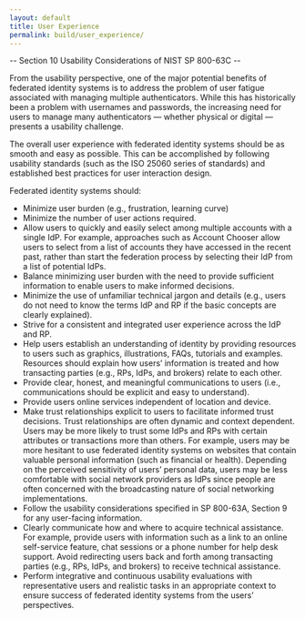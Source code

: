 ```yaml
---
layout: default
title: User Experience
permalink: build/user_experience/
---
```


-- Section 10 Usability Considerations of NIST SP 800-63C --

From the usability perspective, one of the major potential benefits of federated identity systems is to address the problem of user fatigue associated with managing multiple authenticators. While this has historically been a problem with usernames and passwords, the increasing need for users to manage many authenticators — whether physical or digital — presents a usability challenge.

The overall user experience with federated identity systems should be as smooth and easy as possible. This can be accomplished by following usability standards (such as the ISO 25060 series of standards) and established best practices for user interaction design.

Federated identity systems should:

- Minimize user burden (e.g., frustration, learning curve)
- Minimize the number of user actions required.
- Allow users to quickly and easily select among multiple accounts with a single IdP. For example, approaches such as Account Chooser allow users to select from a list of accounts they have accessed in the recent past, rather than start the federation process by selecting their IdP from a list of potential IdPs.
- Balance minimizing user burden with the need to provide sufficient information to enable users to make informed decisions.
- Minimize the use of unfamiliar technical jargon and details (e.g., users do not need to know the terms IdP and RP if the basic concepts are clearly explained).
- Strive for a consistent and integrated user experience across the IdP and RP.
- Help users establish an understanding of identity by providing resources to users such as graphics, illustrations, FAQs, tutorials and examples. Resources should explain how users’ information is treated and how transacting parties (e.g., RPs, IdPs, and brokers) relate to each other.
- Provide clear, honest, and meaningful communications to users (i.e., communications should be explicit and easy to understand).
- Provide users online services independent of location and device.
- Make trust relationships explicit to users to facilitate informed trust decisions. Trust relationships are often dynamic and context dependent. Users may be more likely to trust some IdPs and RPs with certain attributes or transactions more than others. For example, users may be more hesitant to use federated identity systems on websites that contain valuable personal information (such as financial or health). Depending on the perceived sensitivity of users’ personal data, users may be less comfortable with social network providers as IdPs since people are often concerned with the broadcasting nature of social networking implementations.
- Follow the usability considerations specified in SP 800-63A, Section 9 for any user-facing information.
- Clearly communicate how and where to acquire technical assistance. For example, provide users with information such as a link to an online self-service feature, chat sessions or a phone number for help desk support. Avoid redirecting users back and forth among transacting parties (e.g., RPs, IdPs, and brokers) to receive technical assistance.
- Perform integrative and continuous usability evaluations with representative users and realistic tasks in an appropriate context to ensure success of federated identity systems from the users’ perspectives.












